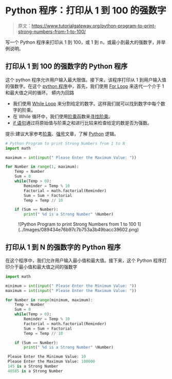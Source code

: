 # Python 程序：打印从 1 到 100 的强数字

> 原文：<https://www.tutorialgateway.org/python-program-to-print-strong-numbers-from-1-to-100/>

写一个 Python 程序来打印从 1 到 100，或 1 到 n，或最小到最大的强数字，并举例说明。

## 打印从 1 到 100 的强数字的 Python 程序

这个 python 程序允许用户输入最大限值。接下来，该程序打印从 1 到用户输入值的强数字。在这个 [python 程序](https://www.tutorialgateway.org/python-programming-examples/)中，首先，我们使用 [For Loop](https://www.tutorialgateway.org/python-for-loop/) 来迭代一个介于 1 和最大值之间的循环。 蟒内为回路

*   我们使用 [While Loop](https://www.tutorialgateway.org/python-while-loop/) 来分割给定的数字。这样我们就可以找到数字中每个数字的阶乘。
*   在 While 循环中，我们使用[阶乘](https://www.tutorialgateway.org/python-factorial/)函数来[寻找阶乘](https://www.tutorialgateway.org/python-program-to-find-factorial-of-a-number/)。
*   [if 语句](https://www.tutorialgateway.org/python-if-statement/)通过将原始值与阶乘之和进行比较来检查给定的数是否为强数。

提示:建议大家参考[阶乘](https://www.tutorialgateway.org/python-program-to-find-factorial-of-a-number/)、[强号](https://www.tutorialgateway.org/python-program-to-find-strong-number/)文章，了解 [Python](https://www.tutorialgateway.org/python-tutorial/) 逻辑。

```py
# Python Program to print Strong Numbers from 1 to N
import math

maximum = int(input(" Please Enter the Maximum Value: "))

for Number in range(1, maximum):
    Temp = Number
    Sum = 0
    while(Temp > 0):
        Reminder = Temp % 10
        Factorial = math.factorial(Reminder)
        Sum = Sum + Factorial
        Temp = Temp // 10

    if (Sum == Number):
        print(" %d is a Strong Number" %Number)
```

<figure class="wp-block-image">![Python Program to print Strong Numbers from 1 to 100 1](../Images/089434e76b97c7b753a3b49bacc39602.png)</figure>

## 打印从 1 到 N 的强数字的 Python 程序

在这个程序中，我们允许用户输入最小值和最大值。接下来，这个 Python 程序打印介于最小值和最大值之间的强数字

```py
import math

minimum = int(input(" Please Enter the Minimum Value: "))
maximum = int(input(" Please Enter the Maximum Value: "))

for Number in range(minimum, maximum):
    Temp = Number
    Sum = 0
    while(Temp > 0):
        Reminder = Temp % 10
        Factorial = math.factorial(Reminder)
        Sum = Sum + Factorial
        Temp = Temp // 10

    if (Sum == Number):
        print(" %d is a Strong Number" %Number)

```

```py
 Please Enter the Minimum Value: 10
 Please Enter the Maximum Value: 100000
 145 is a Strong Number
 40585 is a Strong Number
```